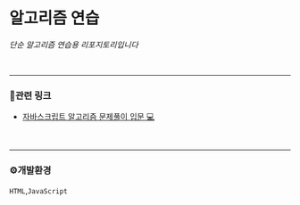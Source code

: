 # 알고리즘 연습

*단순 알고리즘 연습용 리포지토리입니다* <br>





<br>

***



### 🔗관련 링크
- [자바스크립트 알고리즘 문제풀이 입문 💻]([https://school.programmers.co.kr/learn/challenges?order=recent](https://www.inflearn.com/course/%EC%9E%90%EB%B0%94%EC%8A%A4%ED%81%AC%EB%A6%BD%ED%8A%B8-%EC%95%8C%EA%B3%A0%EB%A6%AC%EC%A6%98-%EB%AC%B8%EC%A0%9C%ED%92%80%EC%9D%B4/dashboard))


<br>

***



### ⚙개발환경
`HTML`,`JavaScript`


